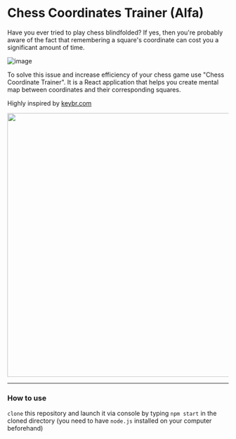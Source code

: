 # Chess Coordinates Trainer (Alfa)
Have you ever tried to play chess blindfolded? If yes, then you're probably aware of the fact that remembering a square's coordinate can cost you a significant amount of time.

![image](https://github.com/JokeUrSelf/chess-coordinates-trainer/assets/81817136/dfaa7d8a-c8a5-44aa-b58d-e23af7fbad8a)

To solve this issue and increase efficiency of your chess game use "Chess Coordinate Trainer".
It is a React application that helps you create mental map between coordinates and their corresponding squares.

Highly inspired by [keybr.com](https://www.keybr.com/)

<img src="https://github.com/JokeUrSelf/chess-coordinates-trainer/assets/81817136/5abb7b41-c4fd-4d2c-9f34-84d057abd3c7" width="600">

***

### How to use
`clone` this repository and launch it via console by typing `npm start` in the cloned directory (you need to have `node.js` installed on your computer beforehand)
